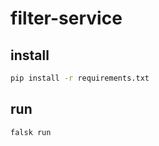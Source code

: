 # filter-service

## install

```bash
pip install -r requirements.txt
```
## run
```bash
falsk run
```
